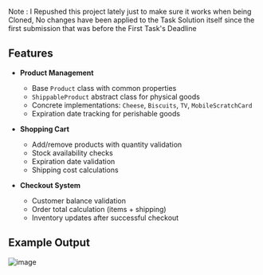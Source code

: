 Note : I Repushed this project lately just to make sure it works when being Cloned,
       No changes have been applied to the Task Solution itself since the first submission that was before the First Task's Deadline

## Features

- **Product Management**
  - Base `Product` class with common properties
  - `ShippableProduct` abstract class for physical goods
  - Concrete implementations: `Cheese`, `Biscuits`, `TV`, `MobileScratchCard`
  - Expiration date tracking for perishable goods

- **Shopping Cart**
  - Add/remove products with quantity validation
  - Stock availability checks
  - Expiration date validation
  - Shipping cost calculations

- **Checkout System**
  - Customer balance validation
  - Order total calculation (items + shipping)
  - Inventory updates after successful checkout

## Example Output
![image](https://github.com/user-attachments/assets/2638b80a-56ab-44e1-bd1c-e5f0c88376b3)


